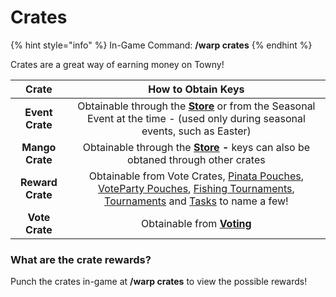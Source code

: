 # Crates

{% hint style="info" %}
In-Game Command: **/warp crates**
{% endhint %}

Crates are a great way of earning money on Towny!

|       Crate      |                                                                                                    How to Obtain Keys                                                                                                    |
| :--------------: | :----------------------------------------------------------------------------------------------------------------------------------------------------------------------------------------------------------------------: |
|  **Event Crate** |                             Obtainable through the [**Store**](https://store.craftyourtown.com/) or from the Seasonal Event at the time - (used only during seasonal events, such as Easter)                             |
|  **Mango Crate** |                                                 Obtainable through the [**Store**](https://store.craftyourtown.com/) **-** keys can also be obtaned through other crates                                                 |
| **Reward Crate** | Obtainable from Vote Crates, [Pinata Pouches](pinata-party.md), [VoteParty Pouches](voting-and-vote-parties.md), [Fishing Tournaments](fishing.md), [Tournaments](broken-reference) and [Tasks](tasks.md) to name a few! |
|  **Vote Crate**  |                                                                               Obtainable from [**Voting**](https://craftyourtown.com/vote)                                                                               |

### What are the crate rewards?

Punch the crates in-game at **/warp crates** to view the possible rewards!
